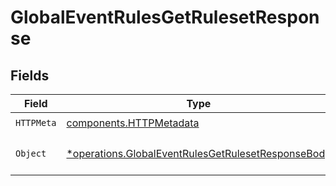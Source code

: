 # GlobalEventRulesGetRulesetResponse


## Fields

| Field                                                                                                                   | Type                                                                                                                    | Required                                                                                                                | Description                                                                                                             |
| ----------------------------------------------------------------------------------------------------------------------- | ----------------------------------------------------------------------------------------------------------------------- | ----------------------------------------------------------------------------------------------------------------------- | ----------------------------------------------------------------------------------------------------------------------- |
| `HTTPMeta`                                                                                                              | [components.HTTPMetadata](../../models/components/httpmetadata.md)                                                      | :heavy_check_mark:                                                                                                      | N/A                                                                                                                     |
| `Object`                                                                                                                | [*operations.GlobalEventRulesGetRulesetResponseBody](../../models/operations/globaleventrulesgetrulesetresponsebody.md) | :heavy_minus_sign:                                                                                                      | The request has succeeded.                                                                                              |